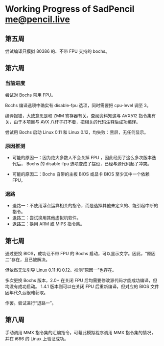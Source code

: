 # Working Progress of SadPencil <me@pencil.live>

## 第五周

尝试编译只模拟 80386 的、不带 FPU 支持的 bochs。

## 第六周

### 当前进度
尝试对 Bochs 禁用 FPU。

Bochs 编译选项中确实有 disable-fpu 选项，同时需要把 cpu-level 调至 3。

编译报错，大致意思是和 ZMM 寄存器有关。查阅资料知这与 AVX512 指令集有关，由于本项目与 AVX 八杆子打不着，把相关的代码注释后成功编译。

尝试用 Bochs 启动 Linux 0.11 和 Linux 0.12，均失败：黑屏，无任何显示。

### 原因推测
- 可能的原因一：因为绝大多数人不会关掉 FPU ，因此经历了这么多次版本迭代后， Bochs 的 disable-fpu 选项变成了摆设，已经与源代码起了冲突。

- 可能的原因二：Bochs 自带的主板 BIOS 或显卡 BIOS 至少其中一个依赖 FPU。

### 退路
- 退路一：不使用浮点运算相关的指令，而是选择其他未定义的、能引起中断的指令。
- 退路二：尝试换用其他虚拟机软件。
- 退路三：换用 ARM 或 MIPS 指令集。

## 第七周
通过更换 BIOS，成功让不带 FPU 的 Bochs 启动，可以显示文字。因此，“原因二”存在，且已被解决。

但依然无法引导 Linux 0.11 和 0.12。推测“原因一”也存在。

多次更换 Bochs 版本，2.0+ 在关闭 FPU 后均需要修改源代码才能成功编译，但均没有成功启动。
1.4.1 版本则可以在关闭 FPU 后重新编译，但对应的 BIOS 文件因年代久远很难获取。

作罢。尝试进行“退路一”。

## 第八周

手动调用 MMX 指令集的汇编指令，可藉此模拟程序调用 MMX 指令集的情况，并在 i686 的 Linux 上验证成功。